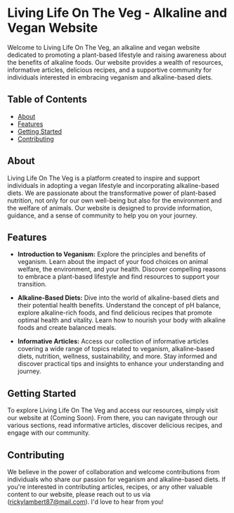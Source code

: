 
# Living Life On The Veg - Alkaline and Vegan Website

Welcome to Living Life On The Veg, an alkaline and vegan website dedicated to promoting a plant-based lifestyle and raising awareness about the benefits of alkaline foods. Our website provides a wealth of resources, informative articles, delicious recipes, and a supportive community for individuals interested in embracing veganism and alkaline-based diets.

## Table of Contents

- [About](#about)
- [Features](#features)
- [Getting Started](#getting-started)
- [Contributing](#contributing)


## About

Living Life On The Veg is a platform created to inspire and support individuals in adopting a vegan lifestyle and incorporating alkaline-based diets. We are passionate about the transformative power of plant-based nutrition, not only for our own well-being but also for the environment and the welfare of animals. Our website is designed to provide information, guidance, and a sense of community to help you on your journey.

## Features

- **Introduction to Veganism:** Explore the principles and benefits of veganism. Learn about the impact of your food choices on animal welfare, the environment, and your health. Discover compelling reasons to embrace a plant-based lifestyle and find resources to support your transition.

- **Alkaline-Based Diets:** Dive into the world of alkaline-based diets and their potential health benefits. Understand the concept of pH balance, explore alkaline-rich foods, and find delicious recipes that promote optimal health and vitality. Learn how to nourish your body with alkaline foods and create balanced meals.

- **Informative Articles:** Access our collection of informative articles covering a wide range of topics related to veganism, alkaline-based diets, nutrition, wellness, sustainability, and more. Stay informed and discover practical tips and insights to enhance your understanding and journey.

## Getting Started

To explore Living Life On The Veg and access our resources, simply visit our website at (Coming Soon). From there, you can navigate through our various sections, read informative articles, discover delicious recipes, and engage with our community.

## Contributing

We believe in the power of collaboration and welcome contributions from individuals who share our passion for veganism and alkaline-based diets. If you're interested in contributing articles, recipes, or any other valuable content to our website, please reach out to us via (rickylambert87@mail.com). I'd love to hear from you!

